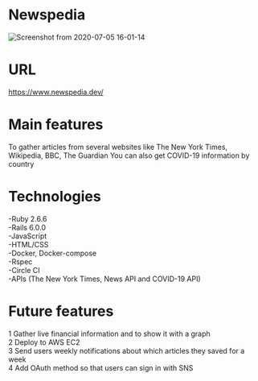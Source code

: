 # Newspedia
![Screenshot from 2020-07-05 16-01-14](https://user-images.githubusercontent.com/10365357/86527415-79de1680-bed9-11ea-8bbb-d5dfcb773804.png)

# URL
https://www.newspedia.dev/  

# Main features
To gather articles from several websites like The New York Times, Wikipedia, BBC, The Guardian
You can also get COVID-19 information by country

# Technologies
-Ruby 2.6.6  
-Rails 6.0.0  
-JavaScript  
-HTML/CSS  
-Docker, Docker-compose  
-Rspec  
-Circle CI  
-APIs (The New York Times, News API and COVID-19 API) 

# Future features
1 Gather live financial information and to show it with a graph  
2 Deploy to AWS EC2  
3 Send users weekly notifications about which articles they saved for a week  
4 Add OAuth method so that users can sign in with SNS
